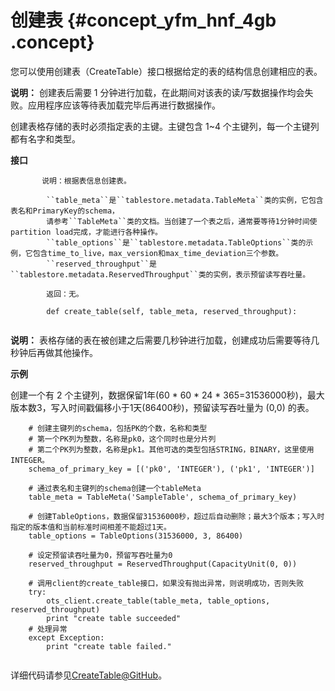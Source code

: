 # 创建表 {#concept_yfm_hnf_4gb .concept}

您可以使用创建表（CreateTable）接口根据给定的表的结构信息创建相应的表。

**说明：** 创建表后需要 1 分钟进行加载，在此期间对该表的读/写数据操作均会失败。应用程序应该等待表加载完毕后再进行数据操作。

创建表格存储的表时必须指定表的主键。主键包含 1~4 个主键列，每一个主键列都有名字和类型。

**接口**

``` {#codeblock_i1e_jg7_vsg .language-python}
       说明：根据表信息创建表。

        ``table_meta``是``tablestore.metadata.TableMeta``类的实例，它包含表名和PrimaryKey的schema，
        请参考``TableMeta``类的文档。当创建了一个表之后，通常要等待1分钟时间使partition load完成，才能进行各种操作。
        ``table_options``是``tablestore.metadata.TableOptions``类的示例，它包含time_to_live，max_version和max_time_deviation三个参数。
        ``reserved_throughput``是``tablestore.metadata.ReservedThroughput``类的实例，表示预留读写吞吐量。

        返回：无。

        def create_table(self, table_meta, reserved_throughput):
		
```

**说明：** 表格存储的表在被创建之后需要几秒钟进行加载，创建成功后需要等待几秒钟后再做其他操作。

**示例**

创建一个有 2 个主键列，数据保留1年\(60 \* 60 \* 24 \* 365=31536000秒\)，最大版本数3，写入时间戳偏移小于1天\(86400秒\)，预留读写吞吐量为 \(0,0\) 的表。

``` {#codeblock_1ey_4x7_3ks .language-python}
    # 创建主键列的schema，包括PK的个数，名称和类型
    # 第一个PK列为整数，名称是pk0，这个同时也是分片列
    # 第二个PK列为整数，名称是pk1。其他可选的类型包括STRING，BINARY，这里使用INTEGER。
    schema_of_primary_key = [('pk0', 'INTEGER'), ('pk1', 'INTEGER')]

    # 通过表名和主键列的schema创建一个tableMeta
    table_meta = TableMeta('SampleTable', schema_of_primary_key)

    # 创建TableOptions，数据保留31536000秒，超过后自动删除；最大3个版本；写入时指定的版本值和当前标准时间相差不能超过1天。
    table_options = TableOptions(31536000, 3, 86400)

    # 设定预留读吞吐量为0，预留写吞吐量为0
    reserved_throughput = ReservedThroughput(CapacityUnit(0, 0))

    # 调用client的create_table接口，如果没有抛出异常，则说明成功，否则失败
    try:
        ots_client.create_table(table_meta, table_options, reserved_throughput)
        print "create table succeeded"
    # 处理异常
    except Exception:
        print "create table failed."
		
```

详细代码请参见[CreateTable@GitHub](https://github.com/aliyun/aliyun-tablestore-python-sdk/blob/master/examples/table_operations.py)。

